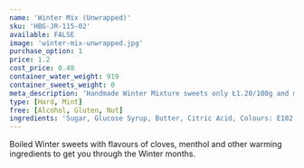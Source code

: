 ```yaml
---
name: 'Winter Mix (Unwrapped)'
sku: 'HBG-JR-115-02'
available: FALSE
image: 'winter-mix-unwrapped.jpg'
purchase_option: 1
price: 1.2
cost_price: 0.48
container_water_weight: 919
container_sweets_weight: 0
meta_description: 'Handmade Winter Mixture sweets only Ł1.20/100g and more at Humbugs Confectionery Store. Specialists in satisfying your sweet tooth!'
type: [Hard, Mint]
free: [Alcohol, Gluten, Nut]
ingredients: 'Sugar, Glucose Syrup, Butter, Citric Acid, Colours: E102, E110, E122, E129, E133, E142, E150D, E155'
---
```

Boiled Winter sweets with flavours of cloves, menthol and other warming ingredients to get you through the Winter months.